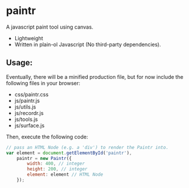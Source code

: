 # paintr
A javascript paint tool using canvas.
- Lightweight
- Written in plain-ol Javascript (No third-party dependencies).

## Usage:
Eventually, there will be a minified production file, but for now
include the following files in your browser:
- css/paintr.css
- js/paintr.js
- js/utils.js
- js/recordr.js
- js/tools.js
- js/surface.js

Then, execute the following code:
```javascript
// pass an HTML Node (e.g. a 'div') to render the Paintr into.
var element = document.getElementById('paintr'), 
    paintr = new Paintr({
        width: 400, // integer
        height: 200, // integer
        element: element // HTML Node
    });
```